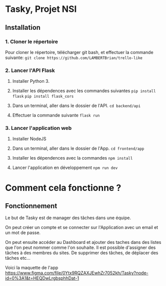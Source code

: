 # Tasky, Projet NSI

## Installation

### 1. Cloner le répertoire

Pour cloner le répertoire, télécharger git bash, et effectuer la commande suivante:
`git clone https://github.com/LAMBERTBrian/trello-like`

### 2. Lancer l'API Flask

1. Installer Python 3.
2. Installer les dépendences avec les commandes suivantes
   `pip install flask`
   `pip install flask_cors`
3. Dans un terminal, aller dans le dossier de l'API.
   `cd backend/api`

4. Effectuer la commande suivante
   `flask run`

### 3. Lancer l'application web

1. Installer NodeJS
2. Dans un terminal, aller dans le dossier de l'App.
   `cd frontend/app`

3. Installer les dépendences avec la commandes
   `npm install`

4. Lancer l'application en développement
   `npm run dev`

# Comment cela fonctionne ?

## Fonctionnement

Le but de Tasky est de manager des tâches dans une équipe.

On peut créer un compte et se connecter sur l'Application avec un email et un mot de passe.

On peut ensuite accéder au Dashboard et ajouter des taches dans des listes que l'on peut nommer comme l'on souhaite. Il est possible d'assigner des tâches à des membres du sites. De supprimer des tâches, de déplacer des tâches etc...

Voici la maquette de l'app https://www.figma.com/file/0Ytx9RQZAXJEwhZr7052kh/Tasky?node-id=0%3A1&t=HEQDwLrgbsphhDat-1
